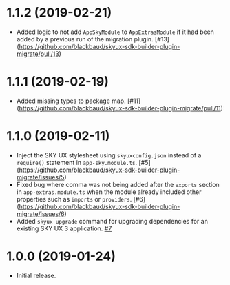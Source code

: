 # 1.1.2 (2019-02-21)

- Added logic to not add `AppSkyModule` to `AppExtrasModule` if it had been added by a previous run of the migration plugin. [#13] (https://github.com/blackbaud/skyux-sdk-builder-plugin-migrate/pull/13)

# 1.1.1 (2019-02-19)

- Added missing types to package map. [#11] (https://github.com/blackbaud/skyux-sdk-builder-plugin-migrate/pull/11)

# 1.1.0 (2019-02-11)

- Inject the SKY UX stylesheet using `skyuxconfig.json` instead of a `require()` statement in `app-sky.module.ts`. [#5] (https://github.com/blackbaud/skyux-sdk-builder-plugin-migrate/issues/5)
- Fixed bug where comma was not being added after the `exports` section in `app-extras.module.ts` when the module already included other properties such as `imports` or `providers`. [#6] (https://github.com/blackbaud/skyux-sdk-builder-plugin-migrate/issues/6)
- Added `skyux upgrade` command for upgrading dependencies for an existing SKY UX 3 application. [#7](https://github.com/blackbaud/skyux-sdk-builder-plugin-migrate/pull/7)

# 1.0.0 (2019-01-24)

- Initial release.
